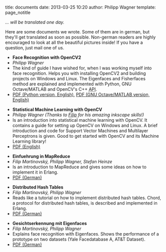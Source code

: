 title: documents
date: 2013-03-25 10:20
author: Philipp Wagner
template: page_notitle

*... will be translated one day.*

Here are some documents we wrote. Some of them are in german, but they'll get translated as soon as possible. Non-german readers are highly encouraged to look at all the beautiful pictures inside! If you have a question, just mail one of us.

<ul class="document">
  <li class="document-title"><b>Face Recognition with OpenCV2</b></li>
  <li class="document-author"><em>Philipp Wagner</em></li>
  <li class="document-description">The kind of guide I have wished for, when I was working myself into face recognition. Helps you with installing OpenCV2 and building projects on Windows and Linux. The Eigenfaces and Fisherfaces method are explained and implemented with Python, GNU Octave/MATLAB and OpenCV&#039;s C++ <acronym title="Application Programming Interface">API</acronym>.</li>
  <li class="document-downloads"><a class="mediafile pdf" href="http://www.bytefish.de/pdf/facerec_python.pdf">PDF (Python version, English)</a>, <a class="mediafile pdf" href="http://www.bytefish.de/pdf/facerec_octave.pdf">PDF (GNU Octave/MATLAB version, English)</a></li>
</ul>
<ul class="document">
  <li class="document-title"><b>Statistical Machine Learning with OpenCV</b></li>
  <li class="document-author"><em>Philipp Wagner (Thanks to <a href="http://www.martinovsky.net">Filip</a> for his amazing inkscape skills!)</em></li>
  <li class="document-description">Is an introduction into statistical machine learning with OpenCV. It contains a guide for setting up OpenCV on Windows and Linux. A brief introduction and code for Support Vector Machines and Multilayer Perceptrons is given. Good to get started with OpenCV and its Machine Learning library!</li>
  <li class="document-downloads"><a class="mediafile pdf" href="http://www.bytefish.de/pdf/machinelearning.pdf">PDF (English)</a></li>
</ul>
<ul class="document">
  <li class="document-title"><b>Einfuehrung in MapReduce</b></li>
  <li class="document-author"><em>Filip Martinovský, Philipp Wagner, Stefan Heinze</em></li>
  <li class="document-description">Is an introduction to MapReduce and gives some ideas on how to implement it in Erlang.</li>
  <li class="document-downloads"><a class="mediafile pdf" href="http://www.bytefish.de/pdf/mapreduce.pdf">PDF (German)</a></li>
</ul>
<ul class="document">
  <li class="document-title"><b>Distributed Hash Tables</b></li>
  <li class="document-author"><em>Filip Martinovský, Philipp Wagner</em></li>
  <li class="document-description">Reads like a tutorial on how to implement distributed hash tables. Chord, a protocol for distributed hash tables, is described and implemented in Erlang.</li>
  <li class="document-downloads"><a class="mediafile pdf" href="http://www.bytefish.de/pdf/dht.pdf">PDF (German)</a></li>
</ul>
<ul class="document">
  <li class="document-title"><b>Gesichtserkennung mit Eigenfaces</b></li>
  <li class="document-author"><em>Filip Martinovský, Philipp Wagner</em></li>
  <li class="document-description">Explains face recognition with Eigenfaces. Shows the performance of a prototype on two datasets (Yale Facedatabase A, AT&amp;T Dataset).</li>
  <li class="document-downloads"><a class="mediafile pdf" href="http://www.bytefish.de/pdf/eigenfaces.pdf">PDF (German)</a></li>
</ul>

